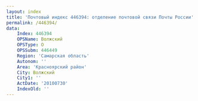 ```yaml
---
layout: index
title: 'Почтовый индекс 446394: отделение почтовой связи Почты России'
permalink: /446394/
data:
    Index: 446394
    OPSName: Волжский
    OPSType: О
    OPSSubm: 446449
    Region: 'Самарская область'
    Autonom: ''
    Area: 'Красноярский район'
    City: Волжский
    City1: ''
    ActDate: '20100730'
    IndexOld: ''
---
```

